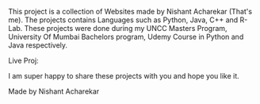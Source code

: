This project is a collection of Websites made by Nishant Acharekar (That's me). The projects contains Languages such as Python, Java, C++ and R-Lab. These projects were done during my UNCC Masters Program, University Of Mumbai Bachelors program, Udemy Course in Python and Java respectively.

Live Proj:

I am super happy to share these projects with you and hope you like it.

Made by Nishant Acharekar
